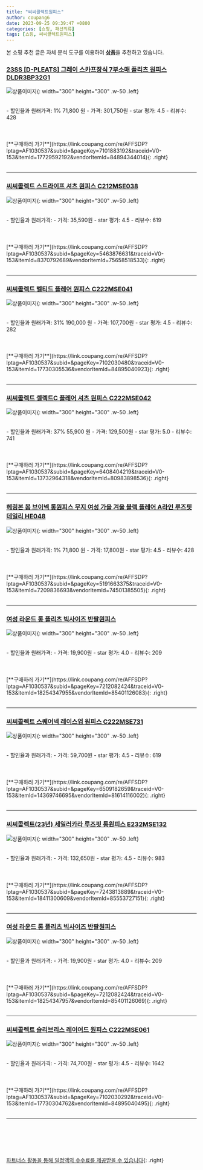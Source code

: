 ```yaml
---
title: "씨씨콜렉트원피스"
author: coupang6
date: 2023-09-25 09:39:47 +0800
categories: [쇼핑, 패션의류]
tags: [쇼핑, 씨씨콜렉트원피스]
---
```


본 쇼핑 추천 글은 자체 분석 도구를 이용하여 [**상품**](https://link.coupang.com/a/bao1ui)을 추천하고 있습니다.

### [23SS [D-PLEATS] 그레이 스카프장식 7부소매 플리츠 원피스 DLDR3BP32G1](https://link.coupang.com/re/AFFSDP?lptag=AF1030537&subid=&pageKey=7101883192&traceid=V0-153&itemId=17729592192&vendorItemId=84894344014)

![상품이미지](https://thumbnail9.coupangcdn.com/thumbnails/remote/230x230ex/image/vendor_inventory/1b7b/b495e58c0bd1fd7e0dc3c9221cd43ffb85ff8cf575fec64ad57471d865aa.jpg){: width="300" height="300" .w-50 .left}


<br>
- 할인율과 원래가격: 1%  71,800   원
- 가격: 301,750원
- star 평가: 4.5
- 리뷰수: 428
<br>
<br>
<br>
<br>
[**구매하러 가기**](https://link.coupang.com/re/AFFSDP?lptag=AF1030537&subid=&pageKey=7101883192&traceid=V0-153&itemId=17729592192&vendorItemId=84894344014){: .right}
<br>
<br>

---

### [씨씨콜렉트 스트라이프 셔츠 원피스 C212MSE038](https://link.coupang.com/re/AFFSDP?lptag=AF1030537&subid=&pageKey=5463876631&traceid=V0-153&itemId=8370792689&vendorItemId=75658518533)

![상품이미지](https://thumbnail6.coupangcdn.com/thumbnails/remote/230x230ex/image/retail/images/27904301283162-d2b6cd8b-27a0-439d-b469-20cd56f5a81f.jpg){: width="300" height="300" .w-50 .left}


<br>
- 할인율과 원래가격: 
- 가격: 35,590원
- star 평가: 4.5
- 리뷰수: 619
<br>
<br>
<br>
<br>
[**구매하러 가기**](https://link.coupang.com/re/AFFSDP?lptag=AF1030537&subid=&pageKey=5463876631&traceid=V0-153&itemId=8370792689&vendorItemId=75658518533){: .right}
<br>
<br>

---

### [씨씨콜렉트 벨티드 플레어 원피스 C222MSE041](https://link.coupang.com/re/AFFSDP?lptag=AF1030537&subid=&pageKey=7102030480&traceid=V0-153&itemId=17730305536&vendorItemId=84895040923)

![상품이미지](https://thumbnail10.coupangcdn.com/thumbnails/remote/230x230ex/image/retail/images/2023/01/31/14/7/8d6f261a-2b48-48cf-83e3-78b3adfcfa80.jpg){: width="300" height="300" .w-50 .left}


<br>
- 할인율과 원래가격: 31%  190,000   원
- 가격: 107,700원
- star 평가: 4.5
- 리뷰수: 282
<br>
<br>
<br>
<br>
[**구매하러 가기**](https://link.coupang.com/re/AFFSDP?lptag=AF1030537&subid=&pageKey=7102030480&traceid=V0-153&itemId=17730305536&vendorItemId=84895040923){: .right}
<br>
<br>

---

### [씨씨콜렉트 셀렉트C 플레어 셔츠 원피스 C222MSE042](https://link.coupang.com/re/AFFSDP?lptag=AF1030537&subid=&pageKey=6408404219&traceid=V0-153&itemId=13732964318&vendorItemId=80983898536)

![상품이미지](https://thumbnail10.coupangcdn.com/thumbnails/remote/230x230ex/image/retail/images/2022/03/21/13/2/79cf1c26-420b-4d1b-8b7d-ed16506fe5a8.jpg){: width="300" height="300" .w-50 .left}


<br>
- 할인율과 원래가격: 37%  55,900   원
- 가격: 129,500원
- star 평가: 5.0
- 리뷰수: 741
<br>
<br>
<br>
<br>
[**구매하러 가기**](https://link.coupang.com/re/AFFSDP?lptag=AF1030537&subid=&pageKey=6408404219&traceid=V0-153&itemId=13732964318&vendorItemId=80983898536){: .right}
<br>
<br>

---

### [헤링본 봄 브이넥 롱원피스 무지 여성 가을 겨울 블랙 플레어 A라인 루즈핏 데일리 HE048](https://link.coupang.com/re/AFFSDP?lptag=AF1030537&subid=&pageKey=5191663375&traceid=V0-153&itemId=7209836693&vendorItemId=74501385505)

![상품이미지](https://thumbnail9.coupangcdn.com/thumbnails/remote/230x230ex/image/vendor_inventory/b5c8/865333dc125afd04edea54a578fb3ad881c6343219f50e0287315c466c7f.jpg){: width="300" height="300" .w-50 .left}


<br>
- 할인율과 원래가격: 1%  71,800   원
- 가격: 17,800원
- star 평가: 4.5
- 리뷰수: 428
<br>
<br>
<br>
<br>
[**구매하러 가기**](https://link.coupang.com/re/AFFSDP?lptag=AF1030537&subid=&pageKey=5191663375&traceid=V0-153&itemId=7209836693&vendorItemId=74501385505){: .right}
<br>
<br>

---

### [여성 라운드 롱 플리츠 빅사이즈 반팔원피스](https://link.coupang.com/re/AFFSDP?lptag=AF1030537&subid=&pageKey=7212082424&traceid=V0-153&itemId=18254347955&vendorItemId=85401126083)

![상품이미지](https://thumbnail6.coupangcdn.com/thumbnails/remote/230x230ex/image/vendor_inventory/439f/fd714d8b04c4d12926f3f4915680c01c80fcad19fea708f70c375195d11a.JPG){: width="300" height="300" .w-50 .left}


<br>
- 할인율과 원래가격: 
- 가격: 19,900원
- star 평가: 4.0
- 리뷰수: 209
<br>
<br>
<br>
<br>
[**구매하러 가기**](https://link.coupang.com/re/AFFSDP?lptag=AF1030537&subid=&pageKey=7212082424&traceid=V0-153&itemId=18254347955&vendorItemId=85401126083){: .right}
<br>
<br>

---

### [씨씨콜렉트 스퀘어넥 레이스업 원피스 C222MSE731](https://link.coupang.com/re/AFFSDP?lptag=AF1030537&subid=&pageKey=6509182659&traceid=V0-153&itemId=14369746695&vendorItemId=81614116002)

![상품이미지](https://thumbnail10.coupangcdn.com/thumbnails/remote/230x230ex/image/retail/images/2022/05/09/11/8/e3d152a3-8e5d-4cad-8a75-efc79b909cc9.jpg){: width="300" height="300" .w-50 .left}


<br>
- 할인율과 원래가격: 
- 가격: 59,700원
- star 평가: 4.5
- 리뷰수: 619
<br>
<br>
<br>
<br>
[**구매하러 가기**](https://link.coupang.com/re/AFFSDP?lptag=AF1030537&subid=&pageKey=6509182659&traceid=V0-153&itemId=14369746695&vendorItemId=81614116002){: .right}
<br>
<br>

---

### [씨씨콜렉트(23년) 세일러카라 루즈핏 롱원피스 E232MSE132](https://link.coupang.com/re/AFFSDP?lptag=AF1030537&subid=&pageKey=7243813889&traceid=V0-153&itemId=18411300609&vendorItemId=85553727151)

![상품이미지](https://thumbnail10.coupangcdn.com/thumbnails/remote/230x230ex/image/vendor_inventory/9e50/6446ec8c6cef6f271c60fc5766ce1905ace708f6920a42c03a5147a7c2e0.jpg){: width="300" height="300" .w-50 .left}


<br>
- 할인율과 원래가격: 
- 가격: 132,650원
- star 평가: 4.5
- 리뷰수: 983
<br>
<br>
<br>
<br>
[**구매하러 가기**](https://link.coupang.com/re/AFFSDP?lptag=AF1030537&subid=&pageKey=7243813889&traceid=V0-153&itemId=18411300609&vendorItemId=85553727151){: .right}
<br>
<br>

---

### [여성 라운드 롱 플리츠 빅사이즈 반팔원피스](https://link.coupang.com/re/AFFSDP?lptag=AF1030537&subid=&pageKey=7212082424&traceid=V0-153&itemId=18254347957&vendorItemId=85401126069)

![상품이미지](https://thumbnail8.coupangcdn.com/thumbnails/remote/230x230ex/image/vendor_inventory/7931/c3dc8e0ae2cf2667d69a5993ae3d54cd90ae1dccee3a8a19dec8b0f315cb.JPG){: width="300" height="300" .w-50 .left}


<br>
- 할인율과 원래가격: 
- 가격: 19,900원
- star 평가: 4.0
- 리뷰수: 209
<br>
<br>
<br>
<br>
[**구매하러 가기**](https://link.coupang.com/re/AFFSDP?lptag=AF1030537&subid=&pageKey=7212082424&traceid=V0-153&itemId=18254347957&vendorItemId=85401126069){: .right}
<br>
<br>

---

### [씨씨콜렉트 슬리브리스 레이어드 원피스 C222MSE061](https://link.coupang.com/re/AFFSDP?lptag=AF1030537&subid=&pageKey=7102030292&traceid=V0-153&itemId=17730304762&vendorItemId=84895040495)

![상품이미지](https://thumbnail6.coupangcdn.com/thumbnails/remote/230x230ex/image/retail/images/2023/01/31/14/5/cc69e550-bd39-4e98-9dea-cdd443283cce.jpg){: width="300" height="300" .w-50 .left}


<br>
- 할인율과 원래가격: 
- 가격: 74,700원
- star 평가: 4.5
- 리뷰수: 1642
<br>
<br>
<br>
<br>
[**구매하러 가기**](https://link.coupang.com/re/AFFSDP?lptag=AF1030537&subid=&pageKey=7102030292&traceid=V0-153&itemId=17730304762&vendorItemId=84895040495){: .right}
<br>
<br>

---
<br><br><br><br><br> [파트너스 활동을 통해 일정액의 수수료를 제공받을 수 있습니다](https://link.coupang.com/a/bao1ui){: .right}